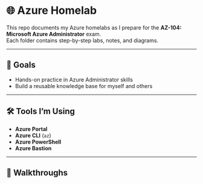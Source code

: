 # 🌐 Azure Homelab 

This repo documents my Azure homelabs as I prepare for the **AZ-104: Microsoft Azure Administrator** exam.  
Each folder contains step-by-step labs, notes, and diagrams.

---

## 🎯 Goals
- Hands-on practice in Azure Administrator skills
- Build a reusable knowledge base for myself and others

---

## 🛠️ Tools I’m Using
- **Azure Portal**
- **Azure CLI** (`az`)
- **Azure PowerShell**
- **Azure Bastion**

---

## 📖 Walkthroughs


